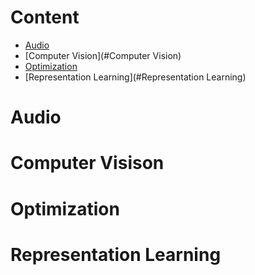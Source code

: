 # Content
 
 * [Audio](#Audio)
 * [Computer Vision](#Computer Vision)
 * [Optimization](#Optimization)
 * [Representation Learning](#Representation Learning)


# Audio

# Computer Visison

# Optimization

# Representation Learning


